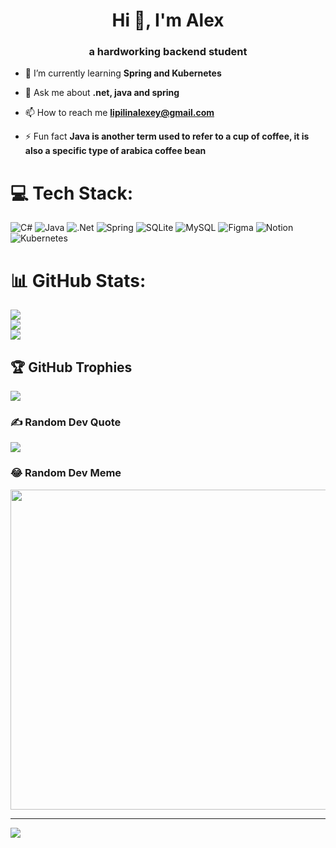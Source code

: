 <h1 align="center">Hi 👋, I'm Alex</h1>
<h3 align="center">a hardworking backend student</h3>

- 🌱 I’m currently learning **Spring and Kubernetes**

- 💬 Ask me about **.net, java and spring**

- 📫 How to reach me **lipilinalexey@gmail.com**

- ⚡ Fun fact **Java is another term used to refer to a cup of coffee, it is also a specific type of arabica coffee bean**

# 💻 Tech Stack:
![C#](https://img.shields.io/badge/c%23-%23239120.svg?style=flat&logo=c-sharp&logoColor=white) ![Java](https://img.shields.io/badge/java-%23ED8B00.svg?style=flat&logo=java&logoColor=white) ![.Net](https://img.shields.io/badge/.NET-5C2D91?style=flat&logo=.net&logoColor=white) ![Spring](https://img.shields.io/badge/spring-%236DB33F.svg?style=flat&logo=spring&logoColor=white) ![SQLite](https://img.shields.io/badge/sqlite-%2307405e.svg?style=flat&logo=sqlite&logoColor=white) ![MySQL](https://img.shields.io/badge/mysql-%2300f.svg?style=flat&logo=mysql&logoColor=white) 	![Figma](https://img.shields.io/badge/figma-%23F24E1E.svg?style=flat&logo=figma&logoColor=white) ![Notion](https://img.shields.io/badge/Notion-%23000000.svg?style=flat&logo=notion&logoColor=white) ![Kubernetes](https://img.shields.io/badge/kubernetes-%23326ce5.svg?style=flat&logo=kubernetes&logoColor=white)
# 📊 GitHub Stats:
![](https://github-readme-stats.vercel.app/api?username=IPilin&theme=dark&hide_border=false&include_all_commits=false&count_private=false)<br/>
![](https://github-readme-streak-stats.herokuapp.com/?user=IPilin&theme=dark&hide_border=false)<br/>
![](https://github-readme-stats.vercel.app/api/top-langs/?username=IPilin&theme=dark&hide_border=false&include_all_commits=false&count_private=false&layout=compact)

## 🏆 GitHub Trophies
![](https://github-profile-trophy.vercel.app/?username=IPilin&theme=tokyonight&no-frame=false&no-bg=false&margin-w=4)

### ✍️ Random Dev Quote
![](https://quotes-github-readme.vercel.app/api?type=horizontal&theme=radical)

### 😂 Random Dev Meme
<img src="https://random-memer.herokuapp.com/" width="512px"/>

---
[![](https://visitcount.itsvg.in/api?id=IPilin&icon=0&color=0)](https://visitcount.itsvg.in)
